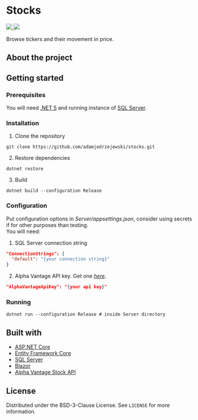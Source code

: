 # Stocks
<p align="left">
  <a href="https://github.com/adamjedrzejewski/stocks/actions/workflows/adajstocks.yml">
    <img src="https://img.shields.io/github/workflow/status/adamjedrzejewski/stocks/Build%20and%20deploy%20.NET%20Core%20app%20to%20Windows%20WebApp%20adajstocks?style=for-the-badge">
  </a>
  <a href="https://github.com/adamjedrzejewski/stocks/blob/main/LICENSE">
    <img src="https://img.shields.io/github/license/adamjedrzejewski/stocks?style=for-the-badge">
  </a>
</p>
Browse tickers and their movement in price.

<!-- About -->
## About the project

## Getting started
### Prerequisites
You will need [.NET 5](https://dotnet.microsoft.com/download/dotnet/5.0) and running instance of [SQL Server](https://www.microsoft.com/en-us/sql-server/sql-server-downloads).
### Installation
1. Clone the repository
```
git clone https://github.com/adamjedrzejewski/stocks.git
```
2. Restore dependencies
```
dotnet restore
```
3. Build
```
dotnet build --configuration Release
```

### Configuration
Put configuration options in _Server/appsettings.json_, consider using secrets if for other purposes than testing.<br>
You will need:
1. SQL Server connection string
```json
"ConnectionStrings": {
  "default": "{your connection string}"
}
```

2. Alpha Vantage API key. Get one [_here_](https://www.alphavantage.co/support/#api-key).
```json
"AlphaVantageApiKey": "{your api key}"
```

### Running
```
dotnet run --configuration Release # inside Server directory
```

<!-- Built with -->
## Built with
* [ASP.NET Core](https://github.com/dotnet/aspnetcore)
* [Entity Framework Core](https://github.com/dotnet/efcore)
* [SQL Server](https://www.microsoft.com/en-us/sql-server/sql-server-2019)
* [Blazor](https://dotnet.microsoft.com/apps/aspnet/web-apps/blazor)
* [Alpha Vantage Stock API](https://www.alphavantage.co/)

<!-- LICENSE -->
## License
Distributed under the BSD-3-Clause License. See `LICENSE` for more information.

